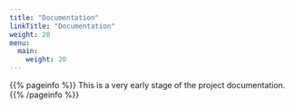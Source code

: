 ```yaml
---
title: "Documentation"
linkTitle: "Documentation"
weight: 20
menu:
  main:
    weight: 20
---
```


{{% pageinfo %}}
This is a very early stage of the project documentation.
{{% /pageinfo %}}
